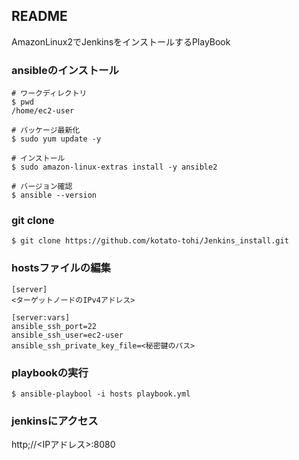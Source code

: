 ## README
AmazonLinux2でJenkinsをインストールするPlayBook



### ansibleのインストール
```
# ワークディレクトリ
$ pwd
/home/ec2-user

# パッケージ最新化
$ sudo yum update -y

# インストール
$ sudo amazon-linux-extras install -y ansible2

# バージョン確認
$ ansible --version

```

### git clone 
```
$ git clone https://github.com/kotato-tohi/Jenkins_install.git
```

### hostsファイルの編集
```
[server]
<ターゲットノードのIPv4アドレス>

[server:vars]
ansible_ssh_port=22
ansible_ssh_user=ec2-user
ansible_ssh_private_key_file=<秘密鍵のパス>

```

### playbookの実行
```
$ ansible-playbool -i hosts playbook.yml 
```

### jenkinsにアクセス
http;//<IPアドレス>:8080